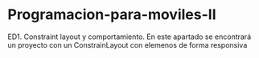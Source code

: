 # Programacion-para-moviles-II
ED1. Constraint layout y comportamiento.
En este apartado se encontrará un proyecto con un ConstrainLayout con elemenos de forma responsiva
